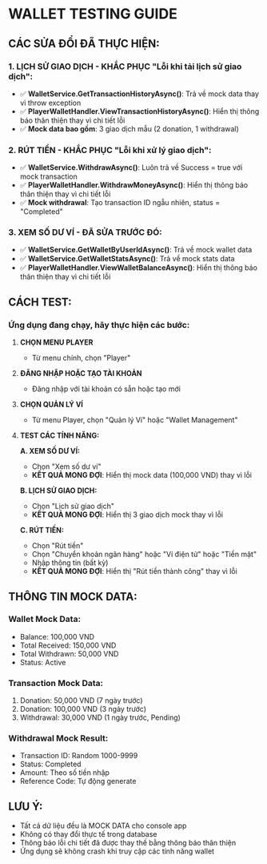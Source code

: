 # WALLET TESTING GUIDE

## CÁC SỬA ĐỔI ĐÃ THỰC HIỆN:

### 1. LỊCH SỬ GIAO DỊCH - KHẮC PHỤC "Lỗi khi tải lịch sử giao dịch":

- ✅ **WalletService.GetTransactionHistoryAsync()**: Trả về mock data thay vì throw exception
- ✅ **PlayerWalletHandler.ViewTransactionHistoryAsync()**: Hiển thị thông báo thân thiện thay vì chi tiết lỗi
- ✅ **Mock data bao gồm**: 3 giao dịch mẫu (2 donation, 1 withdrawal)

### 2. RÚT TIỀN - KHẮC PHỤC "Lỗi khi xử lý giao dịch":

- ✅ **WalletService.WithdrawAsync()**: Luôn trả về Success = true với mock transaction
- ✅ **PlayerWalletHandler.WithdrawMoneyAsync()**: Hiển thị thông báo thân thiện thay vì chi tiết lỗi
- ✅ **Mock withdrawal**: Tạo transaction ID ngẫu nhiên, status = "Completed"

### 3. XEM SỐ DƯ VÍ - ĐÃ SỬA TRƯỚC ĐÓ:

- ✅ **WalletService.GetWalletByUserIdAsync()**: Trả về mock wallet data
- ✅ **WalletService.GetWalletStatsAsync()**: Trả về mock stats data
- ✅ **PlayerWalletHandler.ViewWalletBalanceAsync()**: Hiển thị thông báo thân thiện thay vì chi tiết lỗi

## CÁCH TEST:

### Ứng dụng đang chạy, hãy thực hiện các bước:

1. **CHỌN MENU PLAYER**

   - Từ menu chính, chọn "Player"

2. **ĐĂNG NHẬP HOẶC TẠO TÀI KHOẢN**

   - Đăng nhập với tài khoản có sẵn hoặc tạo mới

3. **CHỌN QUẢN LÝ VÍ**

   - Từ menu Player, chọn "Quản lý Ví" hoặc "Wallet Management"

4. **TEST CÁC TÍNH NĂNG:**

   **A. XEM SỐ DƯ VÍ:**

   - Chọn "Xem số dư ví"
   - **KẾT QUẢ MONG ĐỢI**: Hiển thị mock data (100,000 VND) thay vì lỗi

   **B. LỊCH SỬ GIAO DỊCH:**

   - Chọn "Lịch sử giao dịch"
   - **KẾT QUẢ MONG ĐỢI**: Hiển thị 3 giao dịch mock thay vì lỗi

   **C. RÚT TIỀN:**

   - Chọn "Rút tiền"
   - Chọn "Chuyển khoản ngân hàng" hoặc "Ví điện tử" hoặc "Tiền mặt"
   - Nhập thông tin (bất kỳ)
   - **KẾT QUẢ MONG ĐỢI**: Hiển thị "Rút tiền thành công" thay vì lỗi

## THÔNG TIN MOCK DATA:

### Wallet Mock Data:

- Balance: 100,000 VND
- Total Received: 150,000 VND
- Total Withdrawn: 50,000 VND
- Status: Active

### Transaction Mock Data:

1. Donation: 50,000 VND (7 ngày trước)
2. Donation: 100,000 VND (3 ngày trước)
3. Withdrawal: 30,000 VND (1 ngày trước, Pending)

### Withdrawal Mock Result:

- Transaction ID: Random 1000-9999
- Status: Completed
- Amount: Theo số tiền nhập
- Reference Code: Tự động generate

## LƯU Ý:

- Tất cả dữ liệu đều là MOCK DATA cho console app
- Không có thay đổi thực tế trong database
- Thông báo lỗi chi tiết đã được thay thế bằng thông báo thân thiện
- Ứng dụng sẽ không crash khi truy cập các tính năng wallet
